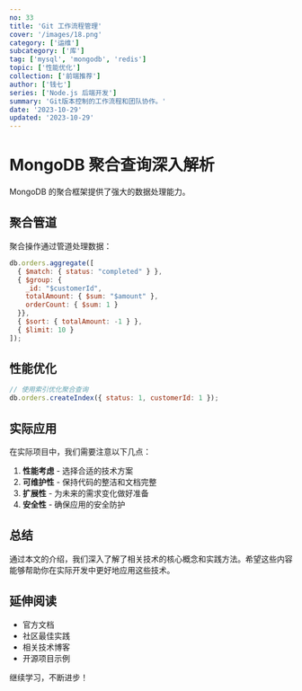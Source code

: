 ```yaml
---
no: 33
title: 'Git 工作流程管理'
cover: '/images/18.png'
category: ['运维']
subcategory: ['库']
tag: ['mysql', 'mongodb', 'redis']
topic: ['性能优化']
collection: ['前端推荐']
author: ['钱七']
series: ['Node.js 后端开发']
summary: 'Git版本控制的工作流程和团队协作。'
date: '2023-10-29'
updated: '2023-10-29'
---
```


# MongoDB 聚合查询深入解析

MongoDB 的聚合框架提供了强大的数据处理能力。

## 聚合管道

聚合操作通过管道处理数据：

```javascript
db.orders.aggregate([
  { $match: { status: "completed" } },
  { $group: { 
    _id: "$customerId", 
    totalAmount: { $sum: "$amount" },
    orderCount: { $sum: 1 }
  }},
  { $sort: { totalAmount: -1 } },
  { $limit: 10 }
]);
```

## 性能优化

```javascript
// 使用索引优化聚合查询
db.orders.createIndex({ status: 1, customerId: 1 });
```

## 实际应用

在实际项目中，我们需要注意以下几点：

1. **性能考虑** - 选择合适的技术方案
2. **可维护性** - 保持代码的整洁和文档完整
3. **扩展性** - 为未来的需求变化做好准备
4. **安全性** - 确保应用的安全防护

## 总结

通过本文的介绍，我们深入了解了相关技术的核心概念和实践方法。希望这些内容能够帮助你在实际开发中更好地应用这些技术。

## 延伸阅读

- 官方文档
- 社区最佳实践
- 相关技术博客
- 开源项目示例

继续学习，不断进步！